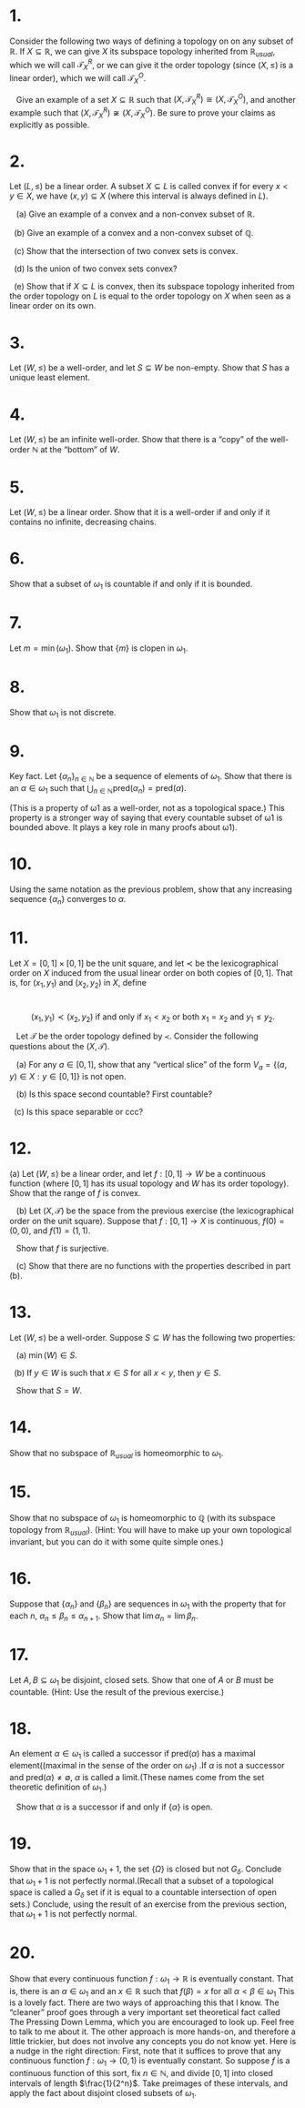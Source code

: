 # 1.
 Consider the following two ways of defining a topology on on any subset of $\mathbb{R}$. If $X \subseteq \mathbb{R}$, we can give $X$ its subspace topology inherited from $\mathbb{R}_{usual}$, which we will call $\mathcal{T}^R_X$, or we can give it the order topology (since $(X, \le)$ is a linear order), which we will call $\mathcal{T}^O_X$.

   Give an example of a set $X \subseteq \mathbb{R}$ such that $(X, \mathcal{T}^R_X) \cong (X, \mathcal{T}^O_X)$, and another example such that $(X, \mathcal{T}^R_X) \not\cong (X, \mathcal{T}^O_X)$. Be sure to prove your claims as explicitly as possible.

  

# 2.
Let $(L, \le)$ be a linear order. A subset $X \subseteq L$ is called convex if for every $x < y \in X$, we have $(x, y) \subseteq X$ (where this interval is always defined in $L$).

   (a) Give an example of a convex and a non-convex subset of $\mathbb{R}$.

   (b) Give an example of a convex and a non-convex subset of $\mathbb{Q}$.

   (c) Show that the intersection of two convex sets is convex.

   (d) Is the union of two convex sets convex?

   (e) Show that if $X \subseteq L$ is convex, then its subspace topology inherited from the order topology on $L$ is equal to the order topology on $X$ when seen as a linear order on its own.

  

# 3.
Let $(W, \le)$ be a well-order, and let $S \subseteq W$ be non-empty. Show that $S$ has a unique least element.

  

# 4.
Let $(W, \le)$ be an infinite well-order. Show that there is a “copy” of the well-order $\mathbb{N}$ at the “bottom” of $W$.

  

# 5.
Let $(W, \le)$ be a linear order. Show that it is a well-order if and only if it contains no infinite, decreasing chains.

  

# 6.
Show that a subset of $\omega_1$ is countable if and only if it is bounded.

  

# 7.
Let $m = \min(\omega_1)$. Show that $\{m\}$ is clopen in $\omega_1$.

  

# 8.
Show that $\omega_1$ is not discrete.

  

# 9.
Key fact. Let $\{\alpha_n\}_{n \in \mathbb{N}}$ be a sequence of elements of $\omega_1$. Show that there is an $\alpha \in \omega_1$ such that $\bigcup_{n \in \mathbb{N}} \text{pred}(\alpha_n) = \text{pred}(\alpha)$.
   
   (This is a property of ω1 as a well-order, not as a topological space.) This property is a stronger way of saying that every countable subset of ω1 is bounded above. It plays a key role in many proofs about ω1).

# 10.
Using the same notation as the previous problem, show that any increasing sequence $\{\alpha_n\}$ converges to $\alpha$.

  

# 11.
Let $X = [0, 1] \times [0, 1]$ be the unit square, and let $\prec$ be the lexicographical order on $X$ induced from the usual linear order on both copies of $[0, 1]$. That is, for $(x_1, y_1)$ and $(x_2, y_2)$ in $X$, define

    $$(x_1, y_1) \prec (x_2, y_2) \text{ if and only if } x_1 < x_2 \text{ or both } x_1 = x_2 \text{ and } y_1 \le y_2.$$

   Let $\mathcal{T}$ be the order topology defined by $\prec$. Consider the following questions about the $(X, \mathcal{T})$.

   (a) For any $a \in [0, 1]$, show that any “vertical slice” of the form $V_a = \{ (a, y) \in X : y \in [0, 1] \}$ is not open.

   (b) Is this space second countable? First countable?

   (c) Is this space separable or ccc?

  

# 12.
(a) Let $(W, \le)$ be a linear order, and let $f : [0, 1] \to W$ be a continuous function (where $[0, 1]$ has its usual topology and $W$ has its order topology). Show that the range of $f$ is convex.

   (b) Let $(X, \mathcal{T})$ be the space from the previous exercise (the lexicographical order on the unit square). Suppose that $f : [0, 1] \to X$ is continuous, $f(0) = (0, 0)$, and $f(1) = (1, 1)$.

   Show that $f$ is surjective.

   (c) Show that there are no functions with the properties described in part (b).

  

# 13.
Let $(W, \le)$ be a well-order. Suppose $S \subseteq W$ has the following two properties:

   (a) $\min(W) \in S$.

   (b) If $y \in W$ is such that $x \in S$ for all $x < y$, then $y \in S$.

   Show that $S = W$.
    
    
# 14.
Show that no subspace of $\mathbb{R}_{usual}$ is homeomorphic to $\omega_1$.

  

# 15.
Show that no subspace of $\omega_1$ is homeomorphic to $\mathbb{Q}$ (with its subspace topology from $\mathbb{R}_{usual}$).
  (Hint: You will have to make up your own topological invariant, but you can do it with some quite simple ones.)

  

# 16.
Suppose that $\{\alpha_n\}$ and $\{\beta_n\}$ are sequences in $\omega_1$ with the property that for each $n$, $\alpha_n \le \beta_n \le \alpha_{n+1}$. Show that $\lim \alpha_n = \lim \beta_n$.

  

# 17.
Let $A, B \subseteq \omega_1$ be disjoint, closed sets. Show that one of $A$ or $B$ must be countable.
 (Hint: Use the result of the previous exercise.)

  

# 18.
An element $\alpha \in \omega_1$ is called a successor if $\text{pred}(\alpha)$ has a maximal element((maximal in the sense of the order on $\omega_1$) .If $\alpha$ is not a successor and $\text{pred}(\alpha) \neq \emptyset$, $\alpha$ is called a limit.(These names come from the set theoretic definition of $\omega_1$.)

   Show that $\alpha$ is a successor if and only if $\{\alpha\}$ is open.

  

# 19.
Show that in the space $\omega_1 + 1$, the set $\{\Omega\}$ is closed but not $G_\delta$. Conclude that $\omega_1 + 1$ is not perfectly normal.(Recall that a subset of a topological space is called a $G_\delta$ set if it is equal to a countable intersection of open sets.) Conclude, using the result of an exercise from the previous section, that $\omega_1 + 1$ is not perfectly normal.

  

# 20.
Show that every continuous function $f : \omega_1 \to \mathbb{R}$ is eventually constant. That is, there is an $\alpha \in \omega_1$ and an $x \in \mathbb{R}$ such that $f(\beta) = x$ for all $\alpha < \beta \in \omega_1$
 This is a lovely fact. There are two ways of approaching this that I know. The “cleaner” proof goes through a very important set theoretical fact called The Pressing Down Lemma, which you are encouraged to look up. Feel free to talk to me about it. The other approach is more hands-on, and therefore a little trickier, but does not involve any concepts you do not know yet. Here is a nudge in the right direction:
   First, note that it suffices to prove that any continuous function $f : \omega_1 \to (0, 1)$ is eventually constant. So suppose $f$ is a continuous function of this sort, fix $n \in \mathbb{N}$, and divide $[0, 1]$ into closed intervals of length $\frac{1}{2^n}$. Take preimages of these intervals, and apply the fact about disjoint closed subsets of $\omega_1$.
   